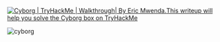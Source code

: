 <a target="_blank" href="https://github-readme-medium-recent-article.vercel.app/medium/@ericmwendarobert/0"><img src="https://github-readme-medium-recent-article.vercel.app/medium/@ericmwenda/0" alt="Cyborg | TryHackMe | Walkthrough| By Eric Mwenda.">This writeup will help you solve the Cyborg box on TryHackMe</p></a>
![cyborg](https://github.com/codEric12/Cyborg-TryHackMe./assets/107801649/661f5339-fcd7-4f01-9fec-7c0bb23600c3)
